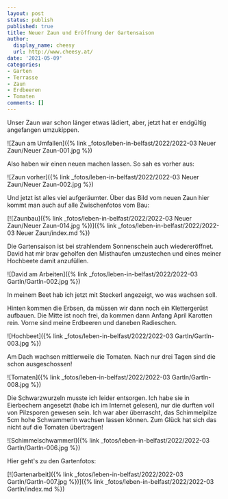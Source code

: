 ```yaml
---
layout: post
status: publish
published: true
title: Neuer Zaun und Eröffnung der Gartensaison
author:
  display_name: cheesy
  url: http://www.cheesy.at/
date: '2021-05-09'
categories:
- Garten
- Terrasse
- Zaun
- Erdbeeren
- Tomaten
comments: []
---
```


Unser Zaun war schon länger etwas lädiert, aber, jetzt hat er endgültig angefangen umzukippen.

![Zaun am Umfallen]({% link _fotos/leben-in-belfast/2022/2022-03 Neuer Zaun/Neuer Zaun-001.jpg %})

Also haben wir einen neuen machen lassen. So sah es vorher aus:

![Zaun vorher]({% link _fotos/leben-in-belfast/2022/2022-03 Neuer Zaun/Neuer Zaun-002.jpg %})

Und jetzt ist alles viel aufgeräumter. Über das Bild vom neuen Zaun hier kommt man auch auf alle Zwischenfotos vom Bau:

[![Zaunbau]({% link _fotos/leben-in-belfast/2022/2022-03 Neuer Zaun/Neuer Zaun-014.jpg %})]({% link _fotos/leben-in-belfast/2022/2022-03 Neuer Zaun/index.md %})

Die Gartensaison ist bei strahlendem Sonnenschein auch wiedereröffnet. David hat mir brav geholfen den Misthaufen umzustechen und eines meiner Hochbeete damit anzufüllen.

![David am Arbeiten]({% link _fotos/leben-in-belfast/2022/2022-03 Gartln/Gartln-002.jpg %})

In meinem Beet hab ich jetzt mit Steckerl angezeigt, wo was wachsen soll.

Hinten kommen die Erbsen, da müssen wir dann noch ein Klettergerüst aufbauen. Die Mitte ist noch frei, da kommen dann Anfang April Karotten rein. Vorne sind meine Erdbeeren und daneben Radieschen.

![Hochbeet]({% link _fotos/leben-in-belfast/2022/2022-03 Gartln/Gartln-003.jpg %})

Am Dach wachsen mittlerweile die Tomaten. Nach nur drei Tagen sind die schon ausgeschossen!

![Tomaten]({% link _fotos/leben-in-belfast/2022/2022-03 Gartln/Gartln-008.jpg %})

Die Schwarzwurzeln musste ich leider entsorgen. Ich habe sie in Eierbechern angesetzt (habe ich im Internet gelesen), nur die durften voll von Pilzsporen gewesen sein. Ich war aber überrascht, das Schimmelpilze 5cm hohe Schwammerln wachsen lassen können. Zum Glück hat sich das nicht auf die Tomaten übertragen!

![Schimmelschwammerl]({% link _fotos/leben-in-belfast/2022/2022-03 Gartln/Gartln-006.jpg %})

Hier geht's zu den Gartenfotos:

[![Gartenarbeit]({% link _fotos/leben-in-belfast/2022/2022-03 Gartln/Gartln-007.jpg %})]({% link _fotos/leben-in-belfast/2022/2022-03 Gartln/index.md %})